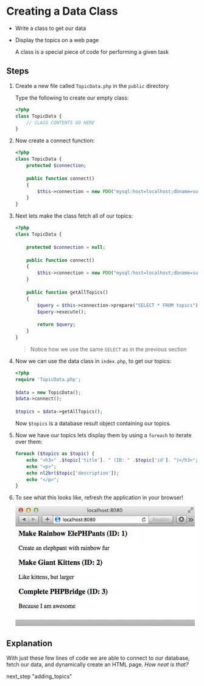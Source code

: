 # Creating a Data Class

* Write a class to get our data

* Display the topics on a web page

  A class is a special piece of code for performing a given task

## Steps

1. Create a new file called `TopicData.php` in the `public` directory

    Type the following to create our empty class:

    ```php
    <?php
    class TopicData {
        // CLASS CONTENTS GO HERE
    }
    ```

1. Now create a connect function:

    ```php
    <?php
    class TopicData {
        protected $connection;

        public function connect()
        {
            $this->connection = new PDO("mysql:host=localhost;dbname=suggestotron", "root", "root");
        }
    }
    ```

1. Next lets make the class fetch all of our topics:

    ```php
    <?php
    class TopicData {

        protected $connection = null;

        public function connect()
        {
            $this->connection = new PDO("mysql:host=localhost;dbname=suggestotron", "root", null);
        }

        public function getAllTopics()
        {
            $query = $this->connection->prepare("SELECT * FROM topics");
            $query->execute();

            return $query;
        }
    }
    ```

    > Notice how we use the same `SELECT` as in the previous section

1. Now we can use the data class in `index.php`, to get our topics:

    ```php
    <?php
    require 'TopicData.php';

    $data = new TopicData();
    $data->connect();

    $topics = $data->getAllTopics();
    ```

    Now `$topics` is a database result object containing our topics.

1. Now we have our topics lets display them by using a `foreach` to iterate over them:

    ```php
    foreach ($topics as $topic) {
        echo "<h3>" .$topic['title']. " (ID: " .$topic['id']. ")</h3>";
        echo "<p>";
        echo nl2br($topic['description']);
        echo "</p>";
    }
    ```

1. To see what this looks like, refresh the application in your browser!

    ![List of topics](img/List_of_topics.png)

## Explanation

With just these few lines of code we are able to connect to our database, fetch our data, and dynamically create an HTML page. *How neat is that?*

next_step "adding_topics"
